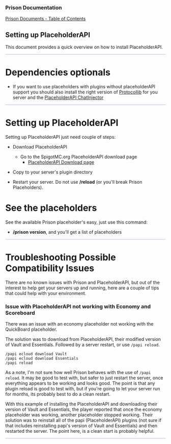 
### Prison Documentation 
[Prison Documents - Table of Contents](prison_docs_000_toc.md)

## Setting up PlaceholderAPI

This document provides a quick overview on how to install PlaceholderAPI.

<hr style="height:1px; border:none; color:#aaf; background-color:#aaf;">



# Dependencies optionals

* If you want to use placeholders with plugins without placeholderAPI support you should also install the right version of [Protocollib](https://www.spigotmc.org/resources/protocollib.1997/) for you server and the [PlaceholderAPI ChatInjector](https://www.spigotmc.org/resources/chatinjector.38327/)

<hr style="height:1px; border:none; color:#aaf; background-color:#aaf;">



# Setting up PlaceholderAPI

Setting up PlaceholderAPI just need couple of steps:

* Download PlaceholderAPI
    - Go to the SpigotMC.org PlaceholderAPI download page
        - [PlaceholderAPI Download page](https://www.spigotmc.org/resources/placeholderapi.6245/)

* Copy to your server's plugin directory

* Restart your server. Do not use **/reload** (or you'll break Prison Placeholders).

# See the placeholders

See the available Prison placeholder's easy, just use this command:
* **/prison version**, and you'll get a list of placeholders

<hr style="height:1px; border:none; color:#aaf; background-color:#aaf;">


# Troubleshooting Possible Compatibility Issues

There are no known issues with Prison and PlaceholderAPI, but out of the interest to help get your servers up and running, here are a couple of tips that could help with your environment.


<h3>Issue with PlaceholderAPI not working with Economy and Scoreboard</h3>

There was an issue with an economy placeholder not working with the QuickBoard placeholder.  

The solution was to download from PlaceholderAPI, their modified version of Vault and Essentials.  Followed by a server restart, or use `/papi reload`. 

```
/papi ecloud download Vault
/papi ecloud download Essentials
/papi reload
```

As a note, I'm not sure how well Prison behaves with the use of `/papi reload`.  It may be good to test with, but safer to just restart the server, once everything appears to be working and looks good.  The point is that any plugin reload is good to test with, but if you're going to let your server run for months, its probably best to do a clean restart.

With this example of installing the PlaceholderAPI and downloading their version of Vault and Essentials, the player reported that once the economy placeholder was working, another placeholder stopped working.  Their solution was to reinstall all of the papi (PlaceholderAPI) plugins (not sure if that includes reinstalling papi's version of Vault and Essentials) and then restarted the server.  The point here, is a clean start is probably helpful.


<hr style="height:1px; border:none; color:#aaf; background-color:#aaf;">
